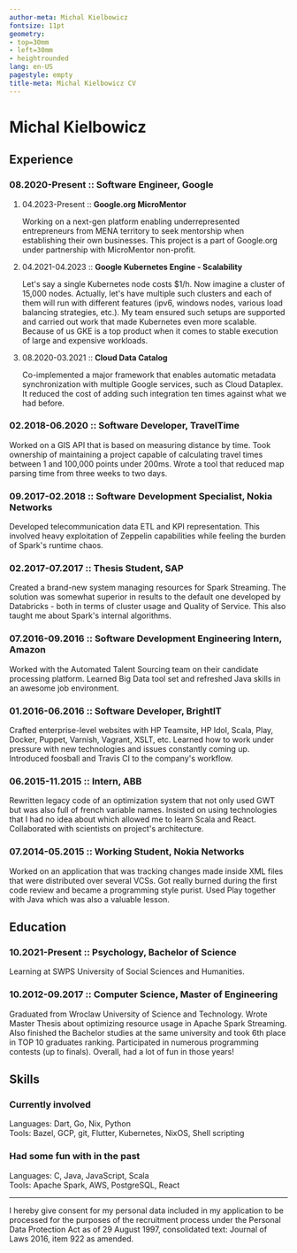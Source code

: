 ```yaml
---
author-meta: Michal Kielbowicz
fontsize: 11pt
geometry:
- top=30mm
- left=30mm
- heightrounded
lang: en-US
pagestyle: empty
title-meta: Michal Kielbowicz CV
---
```


# Michal Kielbowicz

## Experience

### 08.2020-Present :: Software Engineer, Google

1.  04.2023-Present :: **Google.org MicroMentor**

    Working on a next-gen platform enabling underrepresented entrepreneurs from
    MENA territory to seek mentorship when establishing their own businesses.
    This project is a part of Google.org under partnership with MicroMentor
    non-profit.

2.  04.2021-04.2023 :: **Google Kubernetes Engine - Scalability**

    Let's say a single Kubernetes node costs \$1/h. Now imagine a cluster of
    15,000 nodes. Actually, let's have multiple such clusters and each of them
    will run with different features (ipv6, windows nodes, various load
    balancing strategies, etc.). My team ensured such setups are supported and
    carried out work that made Kubernetes even more scalable. Because of us GKE
    is a top product when it comes to stable execution of large and expensive
    workloads.

3.  08.2020-03.2021 :: **Cloud Data Catalog**

    Co-implemented a major framework that enables automatic metadata
    synchronization with multiple Google services, such as Cloud Dataplex. It
    reduced the cost of adding such integration ten times against what we had
    before.

### 02.2018-06.2020 :: Software Developer, TravelTime

Worked on a GIS API that is based on measuring distance by time. Took ownership
of maintaining a project capable of calculating travel times between 1 and
100,000 points under 200ms. Wrote a tool that reduced map parsing time from
three weeks to two days.

### 09.2017-02.2018 :: Software Development Specialist, Nokia Networks

Developed telecommunication data ETL and KPI representation. This involved heavy
exploitation of Zeppelin capabilities while feeling the burden of Spark's
runtime chaos.

### 02.2017-07.2017 :: Thesis Student, SAP

Created a brand-new system managing resources for Spark Streaming. The solution
was somewhat superior in results to the default one developed by Databricks -
both in terms of cluster usage and Quality of Service. This also taught me about
Spark's internal algorithms.

### 07.2016-09.2016 :: Software Development Engineering Intern, Amazon

Worked with the Automated Talent Sourcing team on their candidate processing
platform. Learned Big Data tool set and refreshed Java skills in an awesome job
environment.

### 01.2016-06.2016 :: Software Developer, BrightIT

Crafted enterprise-level websites with HP Teamsite, HP Idol, Scala, Play,
Docker, Puppet, Varnish, Vagrant, XSLT, etc. Learned how to work under pressure
with new technologies and issues constantly coming up. Introduced foosball and
Travis CI to the company's workflow.

### 06.2015-11.2015 :: Intern, ABB

Rewritten legacy code of an optimization system that not only used GWT but was
also full of french variable names. Insisted on using technologies that I had no
idea about which allowed me to learn Scala and React. Collaborated with
scientists on project's architecture.

### 07.2014-05.2015 :: Working Student, Nokia Networks

Worked on an application that was tracking changes made inside XML files that
were distributed over several VCSs. Got really burned during the first code
review and became a programming style purist. Used Play together with Java which
was also a valuable lesson.

## Education

### 10.2021-Present :: Psychology, Bachelor of Science

Learning at SWPS University of Social Sciences and Humanities.

### 10.2012-09.2017 :: Computer Science, Master of Engineering

Graduated from Wroclaw University of Science and Technology. Wrote Master Thesis
about optimizing resource usage in Apache Spark Streaming. Also finished the
Bachelor studies at the same university and took 6th place in TOP 10 graduates
ranking. Participated in numerous programming contests (up to finals). Overall,
had a lot of fun in those years!

## Skills

### Currently involved

Languages: Dart, Go, Nix, Python\
Tools: Bazel, GCP, git, Flutter, Kubernetes, NixOS, Shell scripting

### Had some fun with in the past

Languages: C, Java, JavaScript, Scala\
Tools: Apache Spark, AWS, PostgreSQL, React

--------------------------------------------------------------------------------

I hereby give consent for my personal data included in my application to be
processed for the purposes of the recruitment process under the Personal Data
Protection Act as of 29 August 1997, consolidated text: Journal of Laws 2016,
item 922 as amended.
